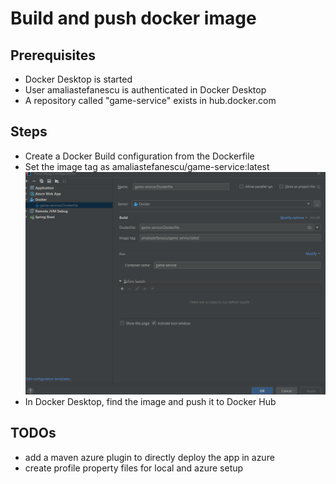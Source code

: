 # Build and push docker image

## Prerequisites

* Docker Desktop is started
* User amaliastefanescu is authenticated in Docker Desktop
* A repository called "game-service" exists in hub.docker.com

## Steps

* Create a Docker Build configuration from the Dockerfile
* Set the image tag as amaliastefanescu/game-service:latest
![img.png](img.png)
* In Docker Desktop, find the image and push it to Docker Hub

## TODOs

* add a maven azure plugin to directly deploy the app in azure 
* create profile property files for local and azure setup